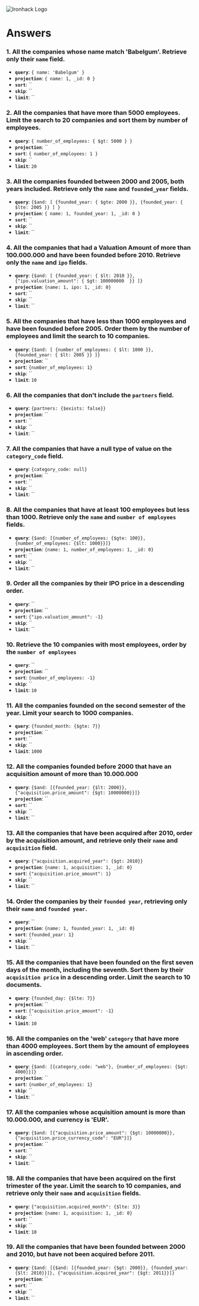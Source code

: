 ![Ironhack Logo](https://i.imgur.com/1QgrNNw.png)


# Answers

### 1. All the companies whose name match 'Babelgum'. Retrieve only their `name` field.

<!-- Your Code Goes Here -->
- **`query`**: `{ name: 'Babelgum' }`
- **`projection`**: `{ name: 1, _id: 0 }`
- **`sort`**: ``
- **`skip`**: ``
- **`limit`**: ``


### 2. All the companies that have more than 5000 employees. Limit the search to 20 companies and sort them by **number of employees**.

<!-- Your Code Goes Here -->
- **`query`**: `{ number_of_employees: { $gt: 5000 } }`
- **`projection`**: ``
- **`sort`**: `{ number_of_employees: 1 }`
- **`skip`**: ``
- **`limit`**: `20`


### 3. All the companies founded between 2000 and 2005, both years included. Retrieve only the `name` and `founded_year` fields.

<!-- Your Code Goes Here -->
- **`query`**: `{$and: [ {founded_year: { $gte: 2000 }}, {founded_year: { $lte: 2005 }} ] }`
- **`projection`**: `{ name: 1, founded_year: 1, _id: 0 }`
- **`sort`**: ``
- **`skip`**: ``
- **`limit`**: ``


### 4. All the companies that had a Valuation Amount of more than 100.000.000 and have been founded before 2010. Retrieve only the `name` and `ipo` fields.

<!-- Your Code Goes Here -->
- **`query`**: `{$and: [ {founded_year: { $lt: 2010 }}, {"ipo.valuation_amount": { $gt: 100000000  }} ]}`
- **`projection`**: `{name: 1, ipo: 1, _id: 0}`
- **`sort`**: ``
- **`skip`**: ``
- **`limit`**: ``


### 5. All the companies that have less than 1000 employees and have been founded before 2005. Order them by the number of employees and limit the search to 10 companies.

<!-- Your Code Goes Here -->
- **`query`**: `{$and: [ {number_of_employees: { $lt: 1000 }}, {founded_year: { $lt: 2005 }} ]}`
- **`projection`**: ``
- **`sort`**: `{number_of_employees: 1}`
- **`skip`**: ``
- **`limit`**: `10`


### 6. All the companies that don't include the `partners` field.

<!-- Your Code Goes Here -->
- **`query`**: `{partners: {$exists: false}}`
- **`projection`**: ``
- **`sort`**: ``
- **`skip`**: ``
- **`limit`**: ``


### 7. All the companies that have a null type of value on the `category_code` field.

<!-- Your Code Goes Here -->
- **`query`**: `{category_code: null}`
- **`projection`**: ``
- **`sort`**: ``
- **`skip`**: ``
- **`limit`**: ``


### 8. All the companies that have at least 100 employees but less than 1000. Retrieve only the `name` and `number of employees` fields.

<!-- Your Code Goes Here -->
- **`query`**: `{$and: [{number_of_employees: {$gte: 100}}, {number_of_employees: {$lt: 1000}}]}`
- **`projection`**: `{name: 1, number_of_employees: 1, _id: 0}`
- **`sort`**: ``
- **`skip`**: ``
- **`limit`**: ``


### 9. Order all the companies by their IPO price in a descending order.

<!-- Your Code Goes Here -->
- **`query`**: ``
- **`projection`**: ``
- **`sort`**: `{"ipo.valuation_amount": -1}`
- **`skip`**: ``
- **`limit`**: ``


### 10. Retrieve the 10 companies with most employees, order by the `number of employees`

<!-- Your Code Goes Here -->
- **`query`**: ``
- **`projection`**: ``
- **`sort`**: `{number_of_employees: -1}`
- **`skip`**: ``
- **`limit`**: `10`


### 11. All the companies founded on the second semester of the year. Limit your search to 1000 companies.

<!-- Your Code Goes Here -->
- **`query`**: `{founded_month: {$gte: 7}}`
- **`projection`**: ``
- **`sort`**: ``
- **`skip`**: ``
- **`limit`**: `1000`


### 12. All the companies founded before 2000 that have an acquisition amount of more than 10.000.000

<!-- Your Code Goes Here -->
- **`query`**: `{$and: [{founded_year: {$lt: 2000}}, {"acquisition.price_amount": {$gt: 10000000}}]}`
- **`projection`**: ``
- **`sort`**: ``
- **`skip`**: ``
- **`limit`**: ``


### 13. All the companies that have been acquired after 2010, order by the acquisition amount, and retrieve only their `name` and `acquisition` field.

<!-- Your Code Goes Here -->
- **`query`**: `{"acquisition.acquired_year": {$gt: 2010}}`
- **`projection`**: `{name: 1, acquisition: 1, _id: 0}`
- **`sort`**: `{"acquisition.price_amount": 1}`
- **`skip`**: ``
- **`limit`**: ``


### 14. Order the companies by their `founded year`, retrieving only their `name` and `founded year`.

<!-- Your Code Goes Here -->
- **`query`**: ``
- **`projection`**: `{name: 1, founded_year: 1, _id: 0}`
- **`sort`**: `{founded_year: 1}`
- **`skip`**: ``
- **`limit`**: ``


### 15. All the companies that have been founded on the first seven days of the month, including the seventh. Sort them by their `acquisition price` in a descending order. Limit the search to 10 documents.

<!-- Your Code Goes Here -->
- **`query`**: `{founded_day: {$lte: 7}}`
- **`projection`**: ``
- **`sort`**: `{"acquisition.price_amount": -1}`
- **`skip`**: ``
- **`limit`**: `10`


### 16. All the companies on the 'web' `category` that have more than 4000 employees. Sort them by the amount of employees in ascending order.

<!-- Your Code Goes Here -->
- **`query`**: `{$and: [{category_code: "web"}, {number_of_employees: {$gt: 4000}}]}`
- **`projection`**: ``
- **`sort`**: `{number_of_employees: 1}`
- **`skip`**: ``
- **`limit`**: ``


### 17. All the companies whose acquisition amount is more than 10.000.000, and currency is 'EUR'.

<!-- Your Code Goes Here -->
- **`query`**: `{$and: [{"acquisition.price_amount": {$gt: 10000000}}, {"acquisition.price_currency_code": "EUR"}]}`
- **`projection`**: ``
- **`sort`**: ``
- **`skip`**: ``
- **`limit`**: ``


### 18. All the companies that have been acquired on the first trimester of the year. Limit the search to 10 companies, and retrieve only their `name` and `acquisition` fields.

<!-- Your Code Goes Here -->
- **`query`**: `{"acquisition.acquired_month": {$lte: 3}}`
- **`projection`**: `{name: 1, acquisition: 1, _id: 0}`
- **`sort`**: ``
- **`skip`**: ``
- **`limit`**: `10`


### 19. All the companies that have been founded between 2000 and 2010, but have not been acquired before 2011.

<!-- Your Code Goes Here -->
- **`query`**: `{$and: [{$and: [{founded_year: {$gt: 2000}}, {founded_year: {$lt: 2010}}]}, {"acquisition.acquired_year": {$gt: 2011}}]}`
- **`projection`**: ``
- **`sort`**: ``
- **`skip`**: ``
- **`limit`**: ``

